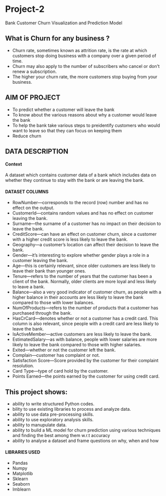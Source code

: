 # Project-2
Bank Customer Churn Visualization and Prediction Model

## What is Churn for any business ?
* Churn rate, sometimes known as attrition rate, is the rate at which customers stop doing business with a company over a given period of time.
* Churn may also apply to the number of subscribers who cancel or don't renew a subscription. 
* The higher your churn rate, the more customers stop buying from your business.

## AIM OF PROJECT
* To predict whether a customer will leave the bank
* To know about the various reasons about why a customer would leave the bank
* To help the bank take various steps to preidentify customers who would want to leave so that they can focus on keeping them 
* Reduce churn


## DATA DESCRIPTION
#### Context
A dataset which contains customer data of a bank which includes data on whether they continue to stay with the bank or are leaving the bank.
#### DATASET COLUMNS

* RowNumber—corresponds to the record (row) number and has no effect on the output.
* CustomerId—contains random values and has no effect on customer leaving the bank.
* Surname—the surname of a customer has no impact on their decision to leave the bank.
* CreditScore—can have an effect on customer churn, since a customer with a higher credit score is less likely to leave the bank.
* Geography—a customer’s location can affect their decision to leave the bank.
* Gender—it’s interesting to explore whether gender plays a role in a customer leaving the bank.
* Age—this is certainly relevant, since older customers are less likely to leave their bank than younger ones.
* Tenure—refers to the number of years that the customer has been a client of the bank. Normally, older clients are more loyal and less likely to leave a bank.
* Balance—also a very good indicator of customer churn, as people with a higher balance in their accounts are less likely to leave the bank compared to those with lower balances.
* NumOfProducts—refers to the number of products that a customer has purchased through the bank.
* HasCrCard—denotes whether or not a customer has a credit card. This column is also relevant, since people with a credit card are less likely to leave the bank.
* IsActiveMember—active customers are less likely to leave the bank.
* EstimatedSalary—as with balance, people with lower salaries are more likely to leave the bank compared to those with higher salaries.
* Exited—whether or not the customer left the bank.
* Complain—customer has complaint or not.
* Satisfaction Score—Score provided by the customer for their complaint resolution.
* Card Type—type of card hold by the customer.
* Points Earned—the points earned by the customer for using credit card.

## This project shows:

* ability to write structured Python codes.
* bility to use existing libraries to process and analyze data.
* ability to use data pre-processing skills.
* ability to use exploratory analysis skills.
* ability to manupulate data.
* ability to build a ML model for churn prediction using various techniques and finding the best among them w.r.t accuracy
* ability to analyse a dataset and frame questions on why, when and how

#### LIBRARIES USED
* Pandas
* Numpy
* Matplotlib
* Sklearn
* Seaborn
* Imblearn
